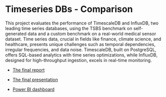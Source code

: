 # Timeseries DBs - Comparison 

This project evaluates the performance of TimescaleDB and InfluxDB, two leading time series databases, using the TSBS benchmark on self-generated data and a custom benchmark on a real-world medical sensor dataset. Time series data, crucial in fields like finance, climate science, and healthcare, presents unique challenges such as temporal dependencies, irregular frequencies, and data noise. TimescaleDB, built on PostgreSQL, offers SQL-based analytics with time series optimizations, while InfluxDB, designed for high-throughput ingestion, excels in real-time monitoring.

- [The final report](https://github.com/stef4k/timeseriesDB-sensor-data-application/blob/main/final_report.pdf)
- [The final presentation](https://github.com/stef4k/timeseriesDB-sensor-data-application/blob/main/final_presentation.pdf)

 - [Power BI dashboard](https://app.powerbi.com/view?r=eyJrIjoiNTQ0N2MzOTItNzM3My00MDg0LThhNTQtYTc2ODUwNDU4YTY1IiwidCI6ImYxMTZkNWYzLTk1NjEtNGIzZi1iNjc4LTQwZTMyNjk4ZTJjMSJ9)

